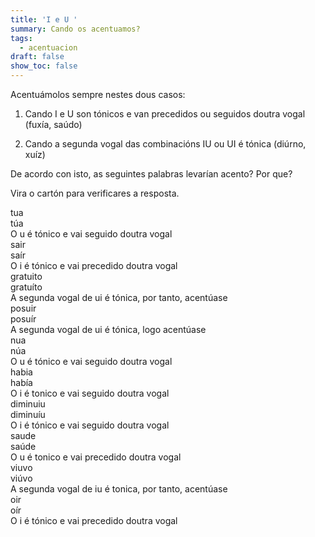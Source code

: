 ```yaml
---
title: 'I e U '
summary: Cando os acentuamos?
tags:
  - acentuacion
draft: false
show_toc: false
---
```

Acentuámolos sempre nestes dous casos:

1. Cando I e U son tónicos e van precedidos ou seguidos doutra vogal (fuxía, saúdo)

2. Cando a segunda vogal das combinacións IU ou UI é tónica (diúrno, xuíz)

De acordo con isto, as seguintes palabras levarían acento? Por que? 

Vira o cartón para verificares a resposta.

<e-card color="1">
<div>tua</div>
<div>túa<br>
O u é tónico e vai seguido doutra vogal</div>
</e-card>

<e-card color="2">
<div>sair</div>
<div>saír<br>
O i é tónico e vai precedido doutra vogal</div>
</e-card>

<e-card color="3">
<div>gratuito</div>
<div>gratuíto<br>
A segunda vogal de ui é tónica, por tanto, acentúase</div>
</e-card>

<e-card color="4">
<div>posuir</div>
<div>posuír<br>
A segunda vogal de ui é tónica, logo acentúase</div>
</e-card>

<e-card color="5">
<div>nua</div>
<div>núa<br>
O u é tónico e vai seguido doutra vogal</div>
</e-card>

<e-card color="6">
<div>habia</div>
<div>había<br>
O i é tonico e vai seguido doutra vogal</div>
</e-card>

<e-card color="7">
<div>diminuiu</div>
<div>diminuíu<br>
O i é tónico e vai seguido doutra vogal</div>
</e-card>

<e-card color="8">
<div>saude</div>
<div>saúde<br>
O u é tonico e vai precedido doutra vogal</div>
</e-card>

<e-card color="9">
<div>viuvo</div>
<div>viúvo<br>
A segunda vogal de iu é tonica, por tanto, acentúase</div>
</e-card>

<e-card color="10">
<div>oir</div>
<div>oír<br>
O i é tónico e vai precedido doutra vogal</div>
</e-card>
